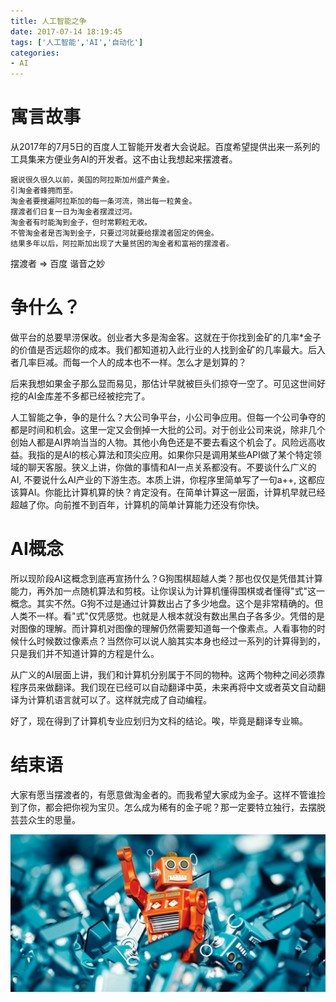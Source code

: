 ```yaml
---
title: 人工智能之争
date: 2017-07-14 18:19:45
tags: ['人工智能','AI','自动化']
categories:
- AI
---
```


# 寓言故事

从2017年的7月5日的百度人工智能开发者大会说起。百度希望提供出来一系列的工具集来方便业务AI的开发者。这不由让我想起来摆渡者。

```
据说很久很久以前，美国的阿拉斯加州盛产黄金。
引淘金者蜂拥而至。
淘金者要搜遍阿拉斯加的每一条河流，筛出每一粒黄金。
摆渡者们日复一日为淘金者摆渡过河。
淘金者有时能淘到金子，但时常颗粒无收。
不管淘金者是否淘到金子，只要过河就要给摆渡者固定的佣金。
结果多年以后，阿拉斯加出现了大量贫困的淘金者和富裕的摆渡者。
```

摆渡者 => 百度  谐音之妙


# 争什么？

做平台的总要旱涝保收。创业者大多是淘金客。这就在于你找到金矿的几率\*金子的价值是否远超你的成本。我们都知道初入此行业的人找到金矿的几率最大。后入者几率巨减。而每一个人的成本也不一样。怎么才是划算的？

后来我想如果金子那么显而易见，那估计早就被巨头们掠夺一空了。可见这世间好挖的AI金库差不多都已经被挖完了。

人工智能之争，争的是什么？大公司争平台，小公司争应用。但每一个公司争夺的都是时间和机会。这里一定又会倒掉一大批的公司。对于创业公司来说，除非几个创始人都是AI界响当当的人物。其他小角色还是不要去看这个机会了。风险远高收益。我指的是AI的核心算法和顶尖应用。如果你只是调用某些API做了某个特定领域的聊天客服。狭义上讲，你做的事情和AI一点关系都没有。不要谈什么广义的AI, 不要说什么AI产业的下游生态。本质上讲，你程序里简单写了一句a++, 这都应该算AI。你能比计算机算的快？肯定没有。在简单计算这一层面，计算机早就已经超越了你。向前推不到百年，计算机的简单计算能力还没有你快。


# AI概念

所以现阶段AI这概念到底再宣扬什么？G狗围棋超越人类？那也仅仅是凭借其计算能力，再外加一点随机算法和剪枝。让你误认为计算机懂得围棋或者懂得"式"这一概念。其实不然。G狗不过是通过计算数出占了多少地盘。这个是非常精确的。但人类不一样。看"式"仅凭感觉。也就是人根本就没有数出黑白子各多少。凭借的是对图像的理解。而计算机对图像的理解仍然需要知道每一个像素点。人看事物的时候什么时候数过像素点？当然你可以说人脑其实本身也经过一系列的计算得到的，只是我们并不知道计算的方程是什么。

从广义的AI层面上讲，我们和计算机分别属于不同的物种。这两个物种之间必须靠程序员来做翻译。我们现在已经可以自动翻译中英，未来再将中文或者英文自动翻译为计算机语言就可以了。这样就完成了自动编程。

好了，现在得到了计算机专业应划归为文科的结论。唉，毕竟是翻译专业嘛。


# 结束语


大家有愿当摆渡者的，有愿意做淘金者的。而我希望大家成为金子。这样不管谁捡到了你，都会把你视为宝贝。怎么成为稀有的金子呢？那一定要特立独行，去摆脱芸芸众生的思量。

![AI](/images/ai/AI.jpg)
